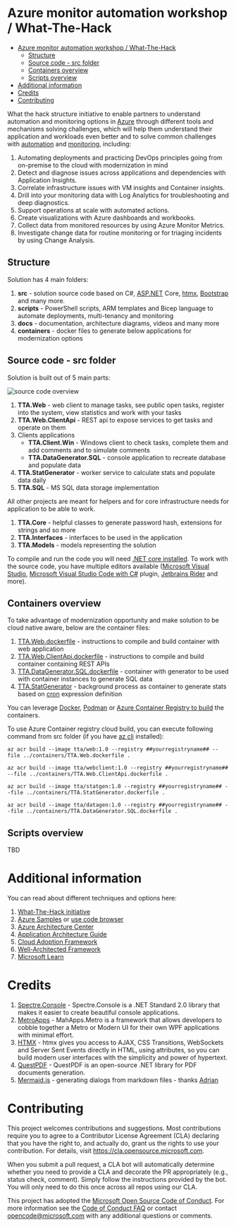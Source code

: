 # Azure monitor automation workshop / What-The-Hack
<!-- TOC -->
* [Azure monitor automation workshop / What-The-Hack](#azure-monitor-automation-workshop--what-the-hack)
  * [Structure](#structure)
  * [Source code - src folder](#source-code---src-folder)
  * [Containers overview](#containers-overview)
  * [Scripts overview](#scripts-overview)
* [Additional information](#additional-information)
* [Credits](#credits)
* [Contributing](#contributing)
<!-- TOC -->

What the hack structure initiative to enable partners to understand automation and monitoring options in [Azure](https://portal.azure.com) through
different tools and mechanisms solving challenges, which will help them understand their application and workloads even
better and to solve common challenges with [automation](https://docs.microsoft.com/en-us/azure/automation/) and [monitoring](https://docs.microsoft.com/en-us/azure/azure-monitor/overview), including:

1. Automating deployments and practicing DevOps principles going from on-premise to the cloud with modernization in mind
2. Detect and diagnose issues across applications and dependencies with Application Insights.
3. Correlate infrastructure issues with VM insights and Container insights.
4. Drill into your monitoring data with Log Analytics for troubleshooting and deep diagnostics.
5. Support operations at scale with automated actions.
6. Create visualizations with Azure dashboards and workbooks.
7. Collect data from monitored resources by using Azure Monitor Metrics.
8. Investigate change data for routine monitoring or for triaging incidents by using Change Analysis.

## Structure

Solution has 4 main folders:
1. **src** - solution source code based on C#, [ASP.NET](https://asp.net) Core, [htmx](https://htmx.org), [Bootstrap](https://getbootstrap.com) and many more.
2. **scripts** - PowerShell scripts, ARM templates and Bicep language to automate deployments, multi-tenancy and monitoring
3. **docs** - documentation, architecture diagrams, videos and many more
4. **containers** - docker files to generate below applications for modernization options

## Source code - src folder

Solution is built out of 5 main parts:

![source code overview](https://webeudatastorage.blob.core.windows.net/web/tta-src-overview.png)

1. **TTA.Web** - web client to manage tasks, see public open tasks, register into the system, view statistics and work with your tasks
2. **TTA.Web.ClientApi** - REST api to expose services to get tasks and operate on them
3. Clients applications
   - **TTA.Client.Win** - Windows client to check tasks, complete them and add comments and to simulate comments
   - **TTA.DataGenerator.SQL** - console application to recreate database and populate data
4. **TTA.StatGenerator** - worker service to calculate stats and populate data daily
5. **TTA.SQL** - MS SQL data storage implementation

All other projects are meant for helpers and for core infrastructure needs for application to be able to work.
1. **TTA.Core** - helpful classes to generate password hash, extensions for strings and so more
2. **TTA.Interfaces** - interfaces to be used in the application 
3. **TTA.Models** - models representing the solution

To compile and run the code you will need [.NET core installed](https://dot.net). To work with the source code, you have 
multiple editors available ([Microsoft Visual Studio](https://visualstudio.com), [Microsoft Visual Studio Code with C#](https://code.visualstudio.com) plugin, [Jetbrains Rider](https://jetbrains.com/rider) and more).

## Containers overview

To take advantage of modernization opportunity and make solution to be cloud native aware, below are the container files:
1. [TTA.Web.dockerfile](containers/TTA.Web.dockerfile) - instructions to compile and build container with web application
2. [TTA.Web.ClientApi.dockerfile](containers/TTA.Web.ClientApi.dockerfile) - instructions to compile and build container containing REST APIs
3. [TTA.DataGenerator.SQL.dockerfile](containers/TTA.DataGenerator.SQL.dockerfile) - container with generator to be used with container instances to generate SQL data
4. [TTA.StatGenerator](containers/TTA.StatGenerator.dockerfile) - background process as container to generate stats based on [cron](https://en.wikipedia.org/wiki/Cron) expression definition

You can leverage [Docker](https://docker.com), [Podman](https://podman.io) or [Azure Container Registry to build](https://docs.microsoft.com/en-us/azure/container-registry/container-registry-tutorial-quick-task) the containers.

To use Azure Container registry cloud build, you can execute following command from src folder (if you have [az cli](https://docs.microsoft.com/en-us/cli/azure/install-azure-cli) installed):

`az acr build --image tta/web:1.0 --registry ##yourregistryname## --file ../containers/TTA.Web.dockerfile .`

`az acr build --image tta/webclient:1.0 --registry ##yourregistryname## --file ../containers/TTA.Web.ClientApi.dockerfile .`

`az acr build --image tta/statgen:1.0 --registry ##yourregistryname## --file ../containers/TTA.StatGenerator.dockerfile .`

`az acr build --image tta/datagen:1.0 --registry ##yourregistryname## --file ../containers/TTA.DataGenerator.SQL.dockerfile .`


## Scripts overview

TBD

# Additional information

You can read about different techniques and options here:
1. [What-The-Hack initiative](https://aka.ms/wth)
2. [Azure Samples](https://github.com/Azure-Samples) or [use code browser](https://docs.microsoft.com/en-us/samples/browse/?products=azure)
3. [Azure Architecture Center](https://docs.microsoft.com/en-us/azure/architecture/)
4. [Application Architecture Guide](https://docs.microsoft.com/en-us/azure/architecture/guide/)
5. [Cloud Adoption Framework](https://docs.microsoft.com/en-us/azure/cloud-adoption-framework/)
6. [Well-Architected Framework](https://docs.microsoft.com/en-us/azure/architecture/framework/)
7. [Microsoft Learn](https://docs.microsoft.com/en-us/learn/roles/solutions-architect)

# Credits

1. [Spectre.Console](https://spectreconsole.net/) - Spectre.Console is a .NET Standard 2.0 library that makes it easier to create beautiful console applications.
2. [MetroApps](https://mahapps.com/) - MahApps.Metro is a framework that allows developers to cobble together a Metro or Modern UI for their own WPF applications with minimal effort.
3. [HTMX](https://htmx.org) - htmx gives you access to AJAX, CSS Transitions, WebSockets and Server Sent Events directly in HTML, using attributes, so you can build modern user interfaces with the simplicity and power of hypertext.
4. [QuestPDF](https://github.com/QuestPDF/QuestPDF) - QuestPDF is an open-source .NET library for PDF documents generation.
5. [Mermaid.js](https://github.com/mermaid-js/mermaid) - generating dialogs from markdown files - thanks [Adrian](https://github.com/snobu)

# Contributing

This project welcomes contributions and suggestions.  Most contributions require you to agree to a
Contributor License Agreement (CLA) declaring that you have the right to, and actually do, grant us
the rights to use your contribution. For details, visit https://cla.opensource.microsoft.com.

When you submit a pull request, a CLA bot will automatically determine whether you need to provide
a CLA and decorate the PR appropriately (e.g., status check, comment). Simply follow the instructions
provided by the bot. You will only need to do this once across all repos using our CLA.

This project has adopted the [Microsoft Open Source Code of Conduct](https://opensource.microsoft.com/codeofconduct/).
For more information see the [Code of Conduct FAQ](https://opensource.microsoft.com/codeofconduct/faq/) or
contact [opencode@microsoft.com](mailto:opencode@microsoft.com) with any additional questions or comments.
